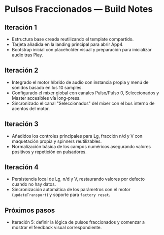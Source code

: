# Pulsos Fraccionados — Build Notes

## Iteración 1
- Estructura base creada reutilizando el template compartido.
- Tarjeta añadida en la landing principal para abrir App4.
- Bootstrap inicial con placeholder visual y preparación para inicializar audio tras Play.

## Iteración 2
- Integrado el motor híbrido de audio con instancia propia y menú de sonidos basado en los 10 samples.
- Configurado el mixer global con canales Pulso/Pulso 0, Seleccionados y Master accesibles vía long-press.
- Sincronizado el canal "Seleccionados" del mixer con el bus interno de acentos del motor.

## Iteración 3
- Añadidos los controles principales para Lg, fracción n/d y V con maquetación propia y spinners reutilizables.
- Normalización básica de los campos numéricos asegurando valores positivos y repetición en pulsadores.

## Iteración 4
- Persistencia local de Lg, n/d y V, restaurando valores por defecto cuando no hay datos.
- Sincronización automática de los parámetros con el motor (`updateTransport`) y soporte para `factory reset`.

## Próximos pasos
- Iteración 5: definir la lógica de pulsos fraccionados y comenzar a mostrar el feedback visual correspondiente.
